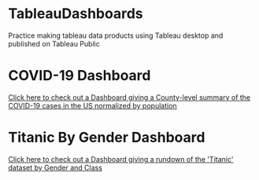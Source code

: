 # TableauDashboards
Practice making tableau data products using Tableau desktop and published on Tableau Public

# COVID-19 Dashboard

[Click here to check out a Dashboard giving a County-level summary of the COVID-19 cases in the US normalized by population](https://public.tableau.com/app/profile/ravi.shankar5527/viz/FinalProjectDataVizRshanka2021/COVID-Dashboard-CasesByPop#1)


# Titanic By Gender Dashboard
[Click here to check out a Dashboard giving a rundown of the 'Titanic' dataset by Gender and Class](https://public.tableau.com/app/profile/ravi.shankar5527/viz/Project03_16337221691580/Dashboard1)
